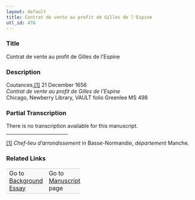 ```yaml
---  
layout: default  
title: Contrat de vente au profit de Gilles de l'Espine  
utl_id: 478
---
```


### Title

Contrat de vente au profit de Gilles de l'Espine

### Description

<p>Coutances,<a href="#_ftn1" name="_ftnref1" title="" id="_ftnref1">[1]</a> 21 December 1656<br /><em>Contrat de vente au profit de Gilles de l’Espine</em><br />
Chicago, Newberry Library, VAULT folio Greenlee MS 498</p>



### Partial Transcription

<p>There is no transcription available for this manuscript.</p>
<div>
<hr align="left" size="1" width="33%" /><div id="ftn1">
<a href="#_ftnref1" name="_ftn1" title="" id="_ftn1">[1]</a> <em>Chef-lieu d’arrondissement</em> in Basse-Normandie, <em>département </em>Manche.
</div>
</div>



### Related Links

<table border="0.5" cellpadding="1" cellspacing="1" style="width: 200px; background-color:#F8F8F8;">
    <tbody style="border-color:#ccc">
        <tr style="border-color:#ccc">
            <td>Go to <a href="https://centerfordigitalhumanities.github.io/Newberry-French-paleography/essay/478" target="_blank">Background Essay</a></td>
            <td>Go to <a href="https://centerfordigitalhumanities.github.io/Newberry-French-paleography/www/record.html?id=478" target="_blank">Manuscript</a> page</td>
        </tr>
    </tbody>
</table>
